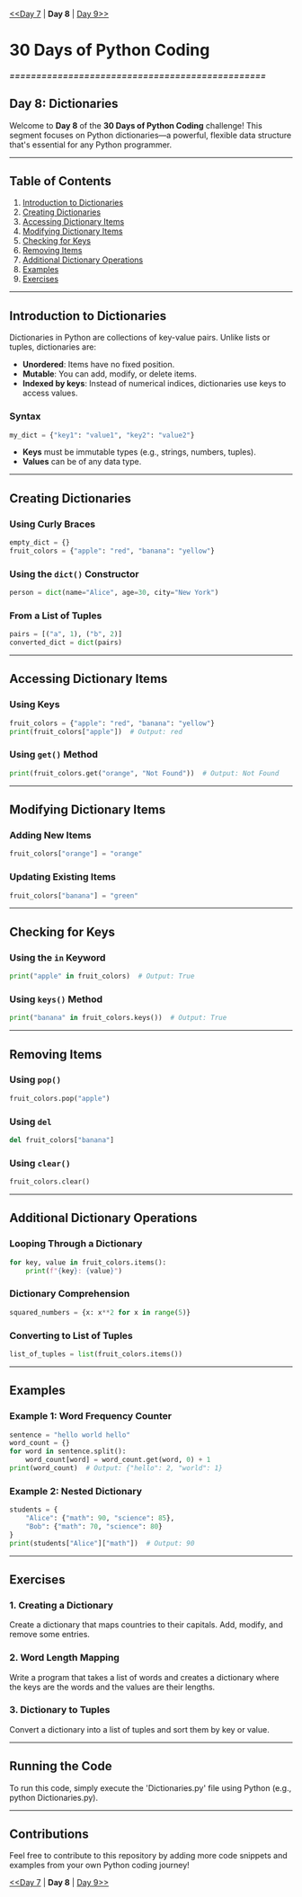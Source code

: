 [<<Day 7](../Day_7/) | **Day 8** | [Day 9>>](../Day_9/)

# 30 Days of Python Coding

##### ================================================

## Day 8: Dictionaries

Welcome to **Day 8** of the **30 Days of Python Coding** challenge! This segment focuses on Python dictionaries—a powerful, flexible data structure that's essential for any Python programmer.

---

## Table of Contents

1. [Introduction to Dictionaries](#introduction-to-dictionaries)
2. [Creating Dictionaries](#creating-dictionaries)
3. [Accessing Dictionary Items](#accessing-dictionary-items)
4. [Modifying Dictionary Items](#modifying-dictionary-items)
5. [Checking for Keys](#checking-for-keys)
6. [Removing Items](#removing-items)
7. [Additional Dictionary Operations](#additional-dictionary-operations)
8. [Examples](#examples)
9. [Exercises](#exercises)

---

## Introduction to Dictionaries

Dictionaries in Python are collections of key-value pairs. Unlike lists or tuples, dictionaries are:

- **Unordered**: Items have no fixed position.
- **Mutable**: You can add, modify, or delete items.
- **Indexed by keys**: Instead of numerical indices, dictionaries use keys to access values.

### Syntax

```python
my_dict = {"key1": "value1", "key2": "value2"}
```

- **Keys** must be immutable types (e.g., strings, numbers, tuples).
- **Values** can be of any data type.

---

## Creating Dictionaries

### Using Curly Braces

```python
empty_dict = {}
fruit_colors = {"apple": "red", "banana": "yellow"}
```

### Using the `dict()` Constructor

```python
person = dict(name="Alice", age=30, city="New York")
```

### From a List of Tuples

```python
pairs = [("a", 1), ("b", 2)]
converted_dict = dict(pairs)
```

---

## Accessing Dictionary Items

### Using Keys

```python
fruit_colors = {"apple": "red", "banana": "yellow"}
print(fruit_colors["apple"])  # Output: red
```

### Using `get()` Method

```python
print(fruit_colors.get("orange", "Not Found"))  # Output: Not Found
```

---

## Modifying Dictionary Items

### Adding New Items

```python
fruit_colors["orange"] = "orange"
```

### Updating Existing Items

```python
fruit_colors["banana"] = "green"
```

---

## Checking for Keys

### Using the `in` Keyword

```python
print("apple" in fruit_colors)  # Output: True
```

### Using `keys()` Method

```python
print("banana" in fruit_colors.keys())  # Output: True
```

---

## Removing Items

### Using `pop()`

```python
fruit_colors.pop("apple")
```

### Using `del`

```python
del fruit_colors["banana"]
```

### Using `clear()`

```python
fruit_colors.clear()
```

---

## Additional Dictionary Operations

### Looping Through a Dictionary

```python
for key, value in fruit_colors.items():
    print(f"{key}: {value}")
```

### Dictionary Comprehension

```python
squared_numbers = {x: x**2 for x in range(5)}
```

### Converting to List of Tuples

```python
list_of_tuples = list(fruit_colors.items())
```

---

## Examples

### Example 1: Word Frequency Counter

```python
sentence = "hello world hello"
word_count = {}
for word in sentence.split():
    word_count[word] = word_count.get(word, 0) + 1
print(word_count)  # Output: {"hello": 2, "world": 1}
```

### Example 2: Nested Dictionary

```python
students = {
    "Alice": {"math": 90, "science": 85},
    "Bob": {"math": 70, "science": 80}
}
print(students["Alice"]["math"])  # Output: 90
```

---

## Exercises

### 1. Creating a Dictionary

Create a dictionary that maps countries to their capitals. Add, modify, and remove some entries.

### 2. Word Length Mapping

Write a program that takes a list of words and creates a dictionary where the keys are the words and the values are their lengths.

### 3. Dictionary to Tuples

Convert a dictionary into a list of tuples and sort them by key or value.

---

## Running the Code

To run this code, simply execute the 'Dictionaries.py' file using Python (e.g., python Dictionaries.py).

---

## Contributions

Feel free to contribute to this repository by adding more code snippets and examples from your own Python coding journey!

[<<Day 7](../Day_7/) | **Day 8** | [Day 9>>](../Day_9/)
